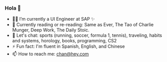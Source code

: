 ### Hola 👋

- 👨‍💻  I’m currently a UI Engineer at SAP ✨
- 🌱  Currently reading or re-reading: Same as Ever, The Tao of Charlie Munger, Deep Work, The Daily Stoic.
- 💬  Let's chat: sports (running, soccer, formula 1, tennis), traveling, habits and systems, horology, books, programming, CS2
- ⚡️ Fun fact: I'm fluent in Spanish, English, and Chinese
- 📫  How to reach me: <chan@hey.com>

<!--
**rchrdchn/rchrdchn** is a ✨ _special_ ✨ repository because its `README.md` (this file) appears on your GitHub profile.

Here are some ideas to get you started:

- 🔭 I’m currently working on ...
- 🌱 I’m currently learning ...
- 👯 I’m looking to collaborate on ...
- 🤔 I’m looking for help with ...
- 💬 Ask me about ...
- 📫 How to reach me: ...
- 😄 Pronouns: ...
- ⚡ Fun fact: ...
-->
